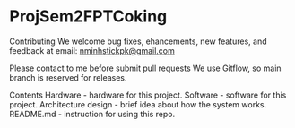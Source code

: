 # ProjSem2FPTCoking

Contributing
We welcome bug fixes, ehancements, new features, and feedback at email: nminhstickpk@gmail.com

Please contact to me before submit pull requests We use Gitflow, so main branch is reserved for releases.

Contents
Hardware - hardware for this project.
Software - software for this project.
Architecture design - brief idea about how the system works.
README.md - instruction for using this repo.
